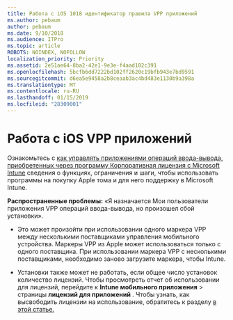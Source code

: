 ```yaml
---
title: Работа с iOS 1018 идентификатор правила VPP приложений
ms.author: pebaum
author: pebaum
ms.date: 9/10/2018
ms.audience: ITPro
ms.topic: article
ROBOTS: NOINDEX, NOFOLLOW
localization_priority: Priority
ms.assetid: 2e51ae64-8ba2-42e1-9e3e-f4aad102c391
ms.openlocfilehash: 5bcfb6dd7222bd102ff2620c19bfb943e7bd9591
ms.sourcegitcommit: d6ea5e9458a2b8ceaab3ac4bd483e1130b9a398a
ms.translationtype: MT
ms.contentlocale: ru-RU
ms.lasthandoff: 01/15/2019
ms.locfileid: "28309001"
---
```

# <a name="working-with-ios-vpp-applications"></a>Работа с iOS VPP приложений

Ознакомьтесь с [как управлять приложениями операций ввода-вывода, приобретенных через программу Корпоративная лицензия с Microsoft Intune](https://docs.microsoft.com/intune/vpp-apps-ios) сведения о функциях, ограничения и шаги, чтобы использовать программы на покупку Apple тома и для него поддержку в Microsoft Intune. 
  
 **Распространенные проблемы:** «Я назначается Мои пользователи приложения VPP операций ввода-вывода, но произошел сбой установки». 
  
- Это может произойти при использовании одного маркера VPP между несколькими поставщиками управления мобильного устройства. Маркеры VPP из Apple может использоваться только с одного поставщика. При использовании маркера VPP с несколькими поставщиками, необходимо заново загрузите маркера, чтобы Intune.
    
- Установки также может не работать, если общее число установок количество лицензий. Чтобы просмотреть отчет об использовании для лицензий, перейдите к **Intune мобильного приложения** \> страницы **лицензий для приложений** . Чтобы узнать, как высвободить лицензии на использование, обратитесь к разделу [в этой статье.](https://docs.microsoft.com/intune/vpp-apps-ios#revoking-app-licenses-and-deleting-tokens)
    

